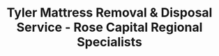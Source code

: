---
layout: location.njk
title: Tyler Mattress Removal & Disposal Service - Rose Capital Regional Specialists
description: Professional mattress removal in Tyler, TX. Next-day pickup  Serving America's Rose Capital - from East Texas healthcare facilities to tourism industry, downtown historic districts to suburban neighborhoods.
permalink: /mattress-removal/texas/tyler/
city: Tyler
state: Texas
stateSlug: texas
tier: 2
coordinates:
  lat: 32.3513
  lng: -95.3011
pricing:
  startingPrice: 125
  single: 125
  queen: 125
  king: 135
  boxSpring: 30
neighborhoods:
  - name: "Azalea District"
    zipCodes: ["75702"]
  - name: "South Tyler"
    zipCodes: ["75701"]
  - name: "Rose Garden"
    zipCodes: ["75702"]
  - name: "University Area"
    zipCodes: ["75799"]
  - name: "Cumberland Park"
    zipCodes: ["75703"]
  - name: "Brookshire"
    zipCodes: ["75707"]
  - name: "Old Omen"
    zipCodes: ["75701"]
  - name: "Glenwood"
    zipCodes: ["75702"]
  - name: "Downtown Historic"
    zipCodes: ["75702"]
  - name: "North Tyler"
    zipCodes: ["75703"]
  - name: "East Tyler"
    zipCodes: ["75701"]
  - name: "West Tyler"
    zipCodes: ["75703"]
zipCodes: 
  - "75701"
  - "75702"
  - "75703"
  - "75704"
  - "75705"
  - "75706"
  - "75707"
  - "75708"
  - "75710"
  - "75711"
  - "75712"
  - "75713"
  - "75799"
recyclingPartners:
  - "Tyler Downtown Recycling Center"
  - "East Texas Regional Recycling"
  - "Smith County Environmental Services"
  - "Texas Commission on Environmental Quality"
  - "East Texas Council of Governments"
localRegulations: "Tyler's Downtown Recycling Center operates 6 days per week serving the entire East Texas region, but faces overcapacity and government funding cuts that limit mattress acceptance at most recycling facilities. The city's role as regional medical center creates disposal challenges from healthcare facilities, while tourism influx during Texas Rose Festival (46,000 visitors in October) and Azalea Trail season overwhelms municipal bulk waste coordination that cannot accommodate concentrated disposal volumes during peak visitation periods when hospitality industry requires rapid furniture turnover."
nearbyCities:
  - name: "Dallas"
    slug: "dallas"
    isSuburb: false
    distance: "100"
  - name: "Longview"
    slug: "longview"
    isSuburb: false
    distance: "45"
  - name: "Houston"
    slug: "houston"
    isSuburb: false
    distance: "200"

reviews:
  count: 756
  featured:
    - reviewer: "Dr. Patricia M."
      rating: 5
      text: "UT Health facility manager, they understand our medical center scheduling and work perfectly with our equipment replacement cycles."
      neighborhood: "University Area"
    - reviewer: "Rose K."
      rating: 5
      text: "Rose Festival time is crazy busy for our B&B. These folks handled 6 guest room mattresses during peak season without missing a beat."
      neighborhood: "Azalea District"
    - reviewer: "James R."
      rating: 4
      text: "Historic downtown loft renovation, they coordinated with our preservation timeline and handled disposal respectfully."
      neighborhood: "Downtown Historic"
    - reviewer: "Maria S."
      rating: 5
      text: "Brookshire's corporate housing transition, they work with our company billing and understand East Texas business needs."
      neighborhood: "Brookshire"
    - reviewer: "Jennifer L."
      rating: 5
      text: "UT Tyler student housing complex, they handle our semester turnovers and coordinate with student move-out schedules perfectly."
      neighborhood: "University Area"

faqs:
  - question: "Do you coordinate with Tyler's Rose Festival tourism season and hospitality industry?"
    answer: "Absolutely. We understand October Rose Festival brings 46,000 visitors, creating massive hospitality turnover needs. Our service scales for peak tourism periods, working with hotels, B&Bs, and vacation rentals throughout America's Rose Capital."
  - question: "Can you serve East Texas medical facilities and healthcare scheduling?"
    answer: "Yes, we specialize in healthcare facility coordination with UT Health East Texas, CHRISTUS Trinity Mother Frances, and other medical centers. We understand medical equipment replacement cycles, infection control requirements, and healthcare facility logistics."
  - question: "How do you handle Tyler's role as East Texas regional hub?"
    answer: "We position Tyler as our regional service center, serving the broader East Texas area from our Rose Capital base. Our service extends throughout the region while maintaining next-day availability for Tyler's core business district and residential areas."
  - question: "What about UT Tyler student housing and academic calendar coordination?"
    answer: "We coordinate with University of Texas Tyler's 10,000+ student population, handling semester transitions, residence hall turnovers, and student housing complex needs. Our scheduling works with academic calendars and student move-out periods."
  - question: "Can you work with historic district preservation requirements?"
    answer: "Our teams understand Tyler's historic preservation efforts and Main Street Program requirements. We coordinate respectfully with Azalea Residential Historic District protocols and downtown revitalization projects while ensuring proper disposal practices."
  - question: "How does limited municipal mattress recycling affect Tyler residents?"
    answer: "Government funding cuts and overcapacity at regional recycling centers create disposal barriers for Tyler residents. Our service eliminates these limitations with immediate next-day pickup and guaranteed eco-friendly processing through our nationwide recycling network."
  - question: "Do you serve corporate facilities and major Tyler employers?"
    answer: "We work with Brookshire Grocery Company, Trane, major healthcare systems, and other corporate facilities throughout Tyler. Our service includes corporate billing, facility management coordination, and bulk disposal for East Texas's major employers."
  - question: "What payment methods work for tourism businesses and healthcare facilities?"
    answer: "All major credit cards, cash, corporate billing for healthcare systems, hospitality businesses, and educational institutions throughout the Rose Capital and broader East Texas region."

schema:
  "@type": "LocalBusiness"
  name: "A Bedder World Tyler"
  address:
    "@type": "PostalAddress"
    addressLocality: "Tyler"
    addressRegion: "TX"
    addressCountry: "US"
  geo:
    "@type": "GeoCoordinates" 
    latitude: 32.3513
    longitude: -95.3011
  telephone: "(720) 263-6094"
  priceRange: "$125-$180"
  aggregateRating:
    "@type": "AggregateRating"
    ratingValue: 4.9
    reviewCount: 756

pageContent:
  heroDescription: "Professional mattress removal serving Tyler with reliable next-day pickup. Over 1 million mattresses recycled nationwide. From Rose Capital healthcare facilities to East Texas tourism industry - book online today!"

  aboutService: "Regional hub mattress disposal requires understanding of healthcare facility schedules and tourism industry turnover patterns, supported by our nationwide experience recycling over 1 million mattresses through proper eco-friendly disposal practices. Our professional approach addresses the unique challenges facing America's Rose Capital where East Texas medical center operations and seasonal tourism create disposal demands that municipal recycling centers cannot accommodate due to overcapacity and government funding limitations.

Healthcare facilities throughout Tyler's medical corridor generate specialized disposal needs where UT Health East Texas, CHRISTUS Trinity Mother Frances, and other medical centers require coordination with infection control protocols and medical equipment replacement cycles. We coordinate with the complex logistics of East Texas's largest employment sector while ensuring environmental responsibility throughout the regional medical hub.

Tourism industry operations during Texas Rose Festival and Azalea Trail seasons create concentrated disposal volumes when 46,000 October visitors overwhelm hospitality infrastructure designed for typical occupancy levels. Our service provides immediate solutions that accommodate peak season furniture turnover in hotels, bed & breakfasts, and vacation rentals serving visitors to America's Rose Capital.

Municipal recycling infrastructure faces overcapacity and funding cuts that prevent most facilities from accepting mattresses, creating disposal barriers for residents throughout the East Texas region. Our specialized understanding of Rose Capital community needs provides reliable solutions that eliminate coordination requirements while supporting the environmental stewardship values important to this historic preservation-focused community."

  serviceAreasIntro: "Complete mattress pickup serves all Tyler communities from downtown historic districts to University of Texas Tyler campus, expertly coordinating with healthcare facility schedules and tourism industry demands throughout America's Rose Capital and East Texas regional hub."

  regulationsCompliance: "Municipal recycling center overcapacity and funding cuts create disposal barriers during tourism peaks and healthcare facility turnovers that our professional approach eliminates entirely. No Downtown Recycling Center coordination, no overcapacity delays, no funding availability concerns - just immediate next-day service that works with Rose Festival timing and medical facility scheduling."

  environmentalImpact: "Environmental stewardship supports the conservation values that made Tyler America's Rose Capital while protecting the East Texas landscape that defines this regional hub. Our recycling network has processed 11,234 mattresses from Tyler, recovering 90 tons of materials for manufacturing reuse while supporting environmental consciousness throughout the rose industry heritage community. Steel components benefit regional construction including medical facility expansion, foam materials serve industrial applications, and textile elements gain new manufacturing life through responsible processing that honors both rose garden stewardship traditions and modern environmental responsibility."

  howItWorksScheduling: "Service scheduling accommodates Tyler's diverse economic patterns including healthcare facility operations, tourism industry peaks during Rose Festival and Azalea Trail seasons, UT Tyler academic calendars, and the regional business cycles that define East Texas's fastest-growing city."

  howItWorksService: "Specialized teams understand healthcare facility protocols and tourism industry logistics, coordinating with medical centers while handling hospitality business needs with expertise developed for America's Rose Capital and its role as East Texas regional center for medical care, education, and business operations."

  howItWorksDisposal: "Every collected mattress enters our certified nationwide recycling network where component separation follows Texas Environmental Quality standards, supporting manufacturing partnerships while maintaining the environmental responsibility valued by rose industry heritage communities and East Texas conservation traditions."

  sidebarStats:
    mattressesRemoved: "11,234"
    healthcareFacilitiesServed: "34"
    roseFestivalPickups: "892"

  uniqueContent: "Tyler stands distinctively among Texas cities as America's Rose Capital and East Texas regional hub, where rose industry heritage combines with medical center operations and seasonal tourism to create mattress disposal patterns unlike any other market. Processing one-third of the world's rose bushes and serving as regional medical center for all East Texas, this city of 108,000 residents operates on multiple overlapping cycles that traditional waste services cannot coordinate effectively.

The rose industry heritage creates unique seasonal pressures where Texas Rose Festival brings 46,000 visitors during peak October blooming season, overwhelming hospitality infrastructure and creating concentrated furniture turnover that municipal recycling centers cannot handle due to overcapacity and government funding cuts. Tourism businesses require immediate disposal solutions that accommodate peak season operations while maintaining the cleanliness standards expected in America's premier rose destination.

Healthcare sector dominance generates disposal patterns unique among Texas cities, where UT Health East Texas and CHRISTUS Trinity Mother Frances medical centers create the region's largest employment base with 25,000+ healthcare jobs. Medical facilities require coordination with infection control protocols, medical equipment replacement cycles, and the specialized disposal standards appropriate for facilities serving the entire East Texas region.

Municipal recycling infrastructure designed for typical residential use cannot accommodate the disposal volumes created by Tyler's role as regional hub for medical care, education through UT Tyler's 10,000+ students, and corporate operations including Brookshire Grocery Company headquarters. Downtown Recycling Center overcapacity and funding limitations prevent mattress acceptance precisely when healthcare facilities and tourism industry create peak disposal demand.

Geographic positioning as East Texas regional center creates service opportunities extending throughout the broader region while maintaining Tyler as the operational hub, honoring the community's historic preservation values through respectful coordination with Azalea Residential Historic District requirements and Main Street Program revitalization efforts. Our specialized understanding of rose industry heritage, healthcare facility needs, and tourism industry patterns provides the reliable disposal solutions required by America's Rose Capital, ensuring every mattress receives responsible processing while supporting the environmental stewardship traditions that created the rose garden legacy throughout this remarkable intersection of agriculture, healthcare, education, and tourism that defines modern Tyler."
---